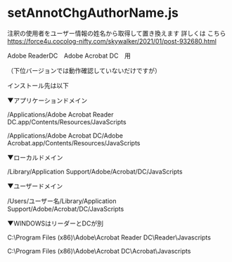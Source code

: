 # setAnnotChgAuthorName.js
注釈の使用者をユーザー情報の姓名から取得して置き換えます
詳しくは
こちら
https://force4u.cocolog-nifty.com/skywalker/2021/01/post-932680.html

Adobe ReaderDC　Adobe Acrobat DC　用

（下位バージョンでは動作確認していないだけですが）

インストール先は以下

▼アプリケーションドメイン

/Applications/Adobe Acrobat Reader DC.app/Contents/Resources/JavaScripts

/Applications/Adobe Acrobat DC/Adobe Acrobat.app/Contents/Resources/JavaScripts



▼ローカルドメイン

/Library/Application Support/Adobe/Acrobat/DC/JavaScripts



▼ユーザードメイン

/Users/ユーザー名/Library/Application Support/Adobe/Acrobat/DC/JavaScripts



▼WINDOWSはリーダーとDCが別

C:\Program Files (x86)\Adobe\Acrobat Reader DC\Reader\Javascripts

C:\Program Files (x86)\Adobe\Acrobat DC\Acrobat\Javascripts

